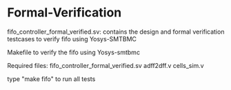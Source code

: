 # Formal-Verification
fifo_controller_formal_verified.sv: contains the design and formal verification testcases to verify 
	 fifo using Yosys-SMTBMC

Makefile to verify the fifo using Yosys-smtbmc

Required files: fifo_controller_formal_verified.sv
	            	adff2dff.v
		            cells_sim.v

type "make fifo" to run all tests


